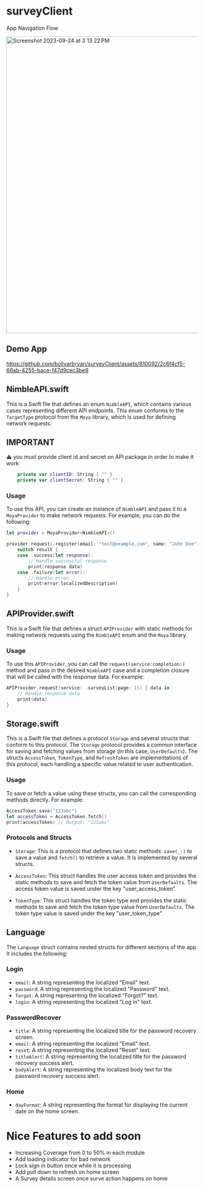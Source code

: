 # surveyClient

App Navigation Flow

<img width="781" alt="Screenshot 2023-09-24 at 3 13 22 PM" src="https://github.com/bolivarbryan/surveyClient/assets/810092/7f44e682-7296-429e-9dab-f84467817503">


## Demo App

https://github.com/bolivarbryan/surveyClient/assets/810092/2c6f4cf5-66ab-4255-bace-f47d9cec3be9


## NimbleAPI.swift

This is a Swift file that defines an enum `NimbleAPI`, which contains various cases representing different API endpoints. This enum conforms to the `TargetType` protocol from the `Moya` library, which is used for defining network requests.


## IMPORTANT

⚠️ you must provide client id and secret on API package in order to make it work

```swift
    private var clientID: String { "" }
    private var clientSecret: String { "" }
```


### Usage

To use this API, you can create an instance of `NimbleAPI` and pass it to a `MoyaProvider` to make network requests. For example, you can do the following:


```swift
let provider = MoyaProvider<NimbleAPI>()

provider.request(.register(email: "test@example.com", name: "John Doe", password: "password", passwordConfirmation: "password")) { result in
    switch result {
    case .success(let response):
        // Handle successful response
        print(response.data)
    case .failure(let error):
        // Handle error
        print(error.localizedDescription)
    }
}
```

## APIProvider.swift

This is a Swift file that defines a struct `APIProvider` with static methods for making network requests using the `NimbleAPI` enum and the `Moya` library.

### Usage

To use this `APIProvider`, you can call the `request(service:completion:)` method and pass in the desired `NimbleAPI` case and a completion closure that will be called with the response data. For example:

```swift
APIProvider.request(service: .surveyList(page: 1)) { data in
    // Handle response data
    print(data)
}
```


## Storage.swift

This is a Swift file that defines a protocol `Storage` and several structs that conform to this protocol. The `Storage` protocol provides a common interface for saving and fetching values from storage (in this case, `UserDefaults`). The structs `AccessToken`, `TokenType`, and `RefreshToken` are implementations of this protocol, each handling a specific value related to user authentication.

### Usage

To save or fetch a value using these structs, you can call the corresponding methods directly. For example:

```swift
AccessToken.save("123abc")
let accessToken = AccessToken.fetch()
print(accessToken) // Output: "123abc"
```

### Protocols and Structs

- `Storage`: This is a protocol that defines two static methods: `save(_:)` to save a value and `fetch()` to retrieve a value. It is implemented by several structs.

- `AccessToken`: This struct handles the user access token and provides the static methods to save and fetch the token value from `UserDefaults`. The access token value is saved under the key "user_access_token".

- `TokenType`: This struct handles the token type and provides the static methods to save and fetch the token type value from `UserDefaults`. The token type value is saved under the key "user_token_type"


## Language
The `Language` struct contains nested structs for different sections of the app. It includes the following:

### Login
- `email`: A string representing the localized "Email" text.
- `password`: A string representing the localized "Password" text.
- `forgot`: A string representing the localized "Forgot?" text.
- `login`: A string representing the localized "Log in" text.

### PasswordRecover
- `title`: A string representing the localized title for the password recovery screen.
- `email`: A string representing the localized "Email" text.
- `reset`: A string representing the localized "Reset" text.
- `titleAlert`: A string representing the localized title for the password recovery success alert.
- `bodyAlert`: A string representing the localized body text for the password recovery success alert.

### Home
- `dayFormat`: A string representing the format for displaying the current date on the home screen.


# Nice Features to add soon
- Increasing Coverage from 0 to 50% in each module
- Add loading indicator for bad network
- Lock sign in button once while it is processing
- Add pull down to refresh on home screen
- A Survey details screen once surve action happens on home

